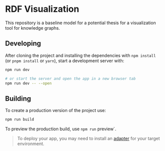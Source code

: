 # RDF Visualization

This repository is a baseline model for a potential thesis for a visualization tool for knowledge graphs.

## Developing

After cloning the project and installing the dependencies with `npm install` (or `pnpm install` or `yarn`), start a development server with:

```bash
npm run dev

# or start the server and open the app in a new browser tab
npm run dev -- --open
```

## Building

To create a production version of the project use:

```bash
npm run build
```

To preview the production build, use `npm run` preview`.

> To deploy your app, you may need to install an [adapter](https://kit.svelte.dev/docs/adapters) for your target environment.
